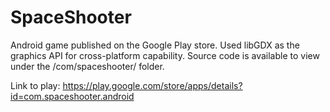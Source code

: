 SpaceShooter
============

Android game published on the Google Play store. Used libGDX as the graphics API for cross-platform capability. Source code is available to view under the /com/spaceshooter/ folder. 

Link to play: https://play.google.com/store/apps/details?id=com.spaceshooter.android
